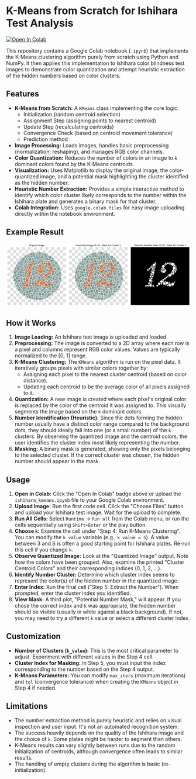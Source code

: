 # K-Means from Scratch for Ishihara Test Analysis

[![Open In Colab](https://colab.research.google.com/assets/colab-badge.svg)](https://colab.research.google.com/github/SkillzZA/KMeans-from-Scratch/blob/main/CVL3.ipynb) 
<!-- Optional: Replace YOUR_USERNAME/YOUR_REPOSITORY/blob/main/ishihara_kmeans.ipynb with the actual URL to your notebook on GitHub -->

This repository contains a Google Colab notebook (`.ipynb`) that implements the K-Means clustering algorithm purely from scratch using Python and NumPy. It then applies this implementation to Ishihara color blindness test images to demonstrate color quantization and attempt heuristic extraction of the hidden numbers based on color clusters.

## Features

*   **K-Means from Scratch:** A `KMeans` class implementing the core logic:
    *   Initialization (random centroid selection)
    *   Assignment Step (assigning points to nearest centroid)
    *   Update Step (recalculating centroids)
    *   Convergence Check (based on centroid movement tolerance)
    *   Prediction method
*   **Image Processing:** Loads images, handles basic preprocessing (normalization, reshaping), and manages RGB color channels.
*   **Color Quantization:** Reduces the number of colors in an image to `k` dominant colors found by the K-Means centroids.
*   **Visualization:** Uses Matplotlib to display the original image, the color-quantized image, and a potential mask highlighting the cluster identified as the hidden number.
*   **Heuristic Number Extraction:** Provides a simple interactive method to identify which color cluster likely corresponds to the number within the Ishihara plate and generates a binary mask for that cluster.
*   **Colab Integration:** Uses `google.colab.files` for easy image uploading directly within the notebook environment.

## Example Result

![Example K-Means Result on Ishihara Plate](result.png) 
## How it Works

1.  **Image Loading:** An Ishihara test image is uploaded and loaded.
2.  **Preprocessing:** The image is converted to a 2D array where each row is a pixel and columns represent RGB color values. Values are typically normalized to the [0, 1] range.
3.  **K-Means Clustering:** The `KMeans` algorithm is run on the pixel data. It iteratively groups pixels with similar colors together by:
    *   Assigning each pixel to the nearest cluster centroid (based on color distance).
    *   Updating each centroid to be the average color of all pixels assigned to it.
4.  **Quantization:** A new image is created where each pixel's original color is replaced by the color of the centroid it was assigned to. This visually segments the image based on the `k` dominant colors.
5.  **Number Identification (Heuristic):** Since the dots forming the hidden number usually have a distinct color range compared to the background dots, they should ideally fall into one (or a small number) of the `k` clusters. By observing the quantized image and the centroid colors, the user identifies the cluster index most likely representing the number.
6.  **Masking:** A binary mask is generated, showing only the pixels belonging to the selected cluster. If the correct cluster was chosen, the hidden number should appear in the mask.

## Usage

1.  **Open in Colab:** Click the "Open In Colab" badge above or upload the `ishihara_kmeans.ipynb` file to your Google Colab environment.
2.  **Upload Image:** Run the first code cell. Click the "Choose Files" button and upload your Ishihara test image. Wait for the upload to complete.
3.  **Run All Cells:** Select `Runtime` -> `Run all` from the Colab menu, or run the cells sequentially using `Shift+Enter` or the play button.
4.  **Choose `k`:** Examine the cell under "Step 4: Run K-Means Clustering". You can modify the `k_value` variable (e.g., `k_value = 5`). A value between 3 and 6 is often a good starting point for Ishihara plates. Re-run this cell if you change `k`.
5.  **Observe Quantized Image:** Look at the "Quantized Image" output. Note how the colors have been grouped. Also, examine the printed "Cluster Centroid Colors" and their corresponding indices (0, 1, 2, ...).
6.  **Identify Number Cluster:** Determine which cluster index seems to represent the color(s) of the hidden number in the quantized image.
7.  **Enter Index:** Run the final cell ("Step 5: Extract the Number"). When prompted, enter the cluster index you identified.
8.  **View Mask:** A third plot, "Potential Number Mask," will appear. If you chose the correct index and `k` was appropriate, the hidden number should be visible (usually in white against a black background). If not, you may need to try a different `k` value or select a different cluster index.

## Customization

*   **Number of Clusters (`k_value`):** This is the most critical parameter to adjust. Experiment with different values in the Step 4 cell.
*   **Cluster Index for Masking:** In Step 5, you must input the index corresponding to the number based on the Step 4 output.
*   **K-Means Parameters:** You can modify `max_iters` (maximum iterations) and `tol` (convergence tolerance) when creating the `KMeans` object in Step 4 if needed.

## Limitations

*   The number extraction method is purely heuristic and relies on visual inspection and user input. It's not an automated recognition system.
*   The success heavily depends on the quality of the Ishihara image and the choice of `k`. Some plates might be harder to segment than others.
*   K-Means results can vary slightly between runs due to the random initialization of centroids, although convergence often leads to similar results.
*   The handling of empty clusters during the algorithm is basic (re-initialization).
